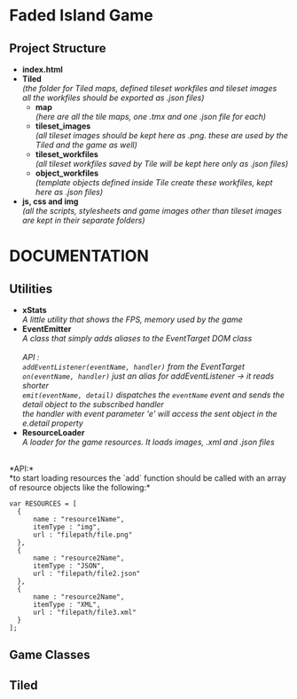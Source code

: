 # Faded Island Game
## Project Structure

- **index.html**
- **Tiled**<br/>
  *(the folder for Tiled maps, defined tileset workfiles and tileset images* <br/>
  *all the workfiles should be exported as .json files)*
    - **map**<br/>
    *(here are all the tile maps, one .tmx and one .json file for each)*
    - **tileset_images**<br/>
    *(all tileset images should be kept here as .png. these are used by the Tiled and the game as well)*
    - **tileset_workfiles**<br/>
    *(all tileset workfiles saved by Tile will be kept here only as .json files)*
    - **object_workfiles**<br/>
    *(template objects defined inside Tile create these workfiles, kept here as .json files)*
- **js, css and img**<br/>
  *(all the scripts, stylesheets and game images other than tileset images are kept in their separate folders)*

# DOCUMENTATION

## Utilities
- **xStats**<br/>
  *A little utility that shows the FPS, memory used by the game*<br/>
- **EventEmitter**<br/>
  *A class that simply adds aliases to the EventTarget DOM class*<br/>
  <br/>
  *API :*<br/>
  *`addEventListener(eventName, handler)` from the EventTarget*<br/>
  *`on(eventName, handler)` just an alias for addEventListener -> it reads shorter*<br/>
  *`emit(eventName, detail)` dispatches the `eventName` event and sends the detail object to the subscribed handler*<br/>
  *the handler with event parameter 'e' will access the sent object in the e.detail property*<br/>
- **ResourceLoader**<br/>
 *A loader for the game resources. It loads images, .xml and .json files*<br/>
 <br/>
  *API:*<br/>
  *to start loading resources the `add` function should be called with an array of resource objects like the following:*<br/>
  
  ```
 var RESOURCES = [
	{
		name : "resource1Name",
		itemType : "img",
		url : "filepath/file.png"
	},
	{
		name : "resource2Name",
		itemType : "JSON",
		url : "filepath/file2.json"
	},
	{
		name : "resource2Name",
		itemType : "XML",
		url : "filepath/file3.xml"
	}
 ];
  ```
## Game Classes

## Tiled
